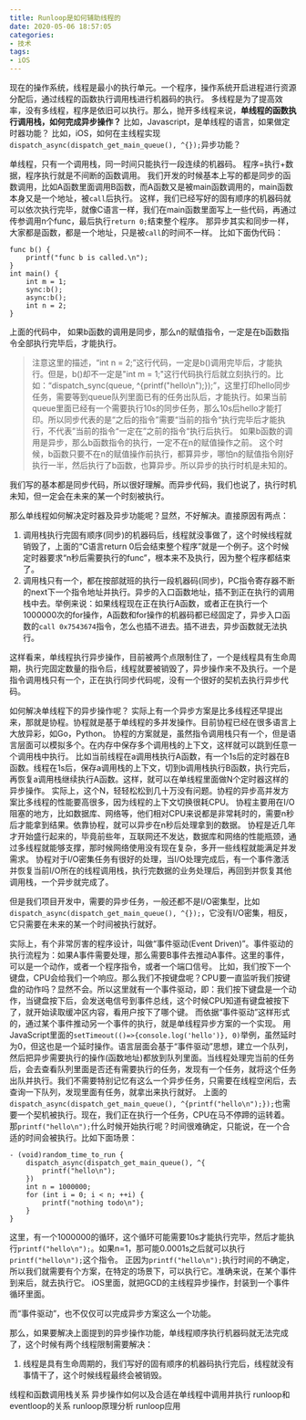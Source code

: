 ```yaml
---
title: Runloop是如何辅助线程的
date: 2020-05-06 18:57:05
categories:
- 技术
tags:
- iOS
---
```


现在的操作系统，线程是最小的执行单元。一个程序，操作系统开启进程进行资源分配后，通过线程的函数执行调用栈进行机器码的执行。
多线程是为了提高效率，没有多线程，程序是依旧可以执行。那么，抛开多线程来说，**单线程的函数执行调用栈，如何完成异步操作？**
比如，Javascript，是单线程的语言，如果做定时器功能？
比如，iOS，如何在主线程实现`dispatch_async(dispatch_get_main_queue(), ^{});`异步功能？

单线程，只有一个调用栈，同一时间只能执行一段连续的机器码。
程序=执行+数据，程序执行就是不间断的函数调用。
我们开发的时候基本上写的都是同步的函数调用，比如A函数里面调用B函数，而A函数又是被main函数调用的，main函数本身又是一个地址，被`call`后执行。
这样，我们已经写好的固有顺序的机器码就可以依次执行完毕，就像C语言一样，我们在main函数里面写上一些代码，再通过传参调用n个func，最后执行`return 0;`结束整个程序。
那异步其实和同步一样，大家都是函数，都是一个地址，只是被`call`的时间不一样。
比如下面伪代码：
```
func b() {
	printf("func b is called.\n");
}
int main() {
	int m = 1;
	sync:b();
	async:b();
	int n = 2;
}
```
上面的代码中，
如果b函数的调用是同步，那么n的赋值指令，一定是在b函数指令全部执行完毕后，才能执行。
> 注意这里的描述，“int n = 2;”这行代码，一定是b()调用完毕后，才能执行。但是，b()却不一定是"int m = 1;"这行代码执行后就立刻执行的。比如：“dispatch_sync(queue, ^{printf("hello\n");});”，这里打印hello同步任务，需要等到queue队列里面已有的任务出队后，才能执行。如果当前queue里面已经有一个需要执行10s的同步任务，那么10s后hello才能打印。所以同步代表的是“之后的指令”需要“当前的指令“执行完毕后才能执行，不代表”当前的指令“一定在”之前的指令“执行后执行。
如果b函数的调用是异步，那么b函数指令的执行，一定不在n的赋值操作之前。
> 这个时候，b函数只要不在n的赋值操作前执行，都算异步，哪怕n的赋值指令刚好执行一半，然后执行了b函数，也算异步。所以异步的执行时机是未知的。

我们写的基本都是同步代码，所以很好理解。而异步代码，我们也说了，执行时机未知，但一定会在未来的某一个时刻被执行。

那么单线程如何解决定时器及异步功能呢？显然，不好解决。直接原因有两点：
1. 调用栈执行完固有顺序(同步)的机器码后，线程就没事做了，这个时候线程就销毁了，上面的“C语言return 0后会结束整个程序”就是一个例子。这个时候定时器要求“n秒后需要执行的func”，根本来不及执行，因为整个程序都结束了。
2. 调用栈只有一个，都在按部就班的执行一段机器码(同步)，PC指令寄存器不断的next下一个指令地址并执行。异步的入口函数地址，插不到正在执行的调用栈中去。举例来说：如果线程现在正在执行A函数，或者正在执行一个1000000次的for操作，A函数和for操作的机器码都已经固定了，异步入口函数的`call 0x7543674`指令，怎么也插不进去。插不进去，异步函数就无法执行。

这样看来，单线程执行异步操作，目前被两个点限制住了，一个是线程具有生命周期，执行完固定数量的指令后，线程就要被销毁了，异步操作来不及执行。一个是指令调用栈只有一个，正在执行同步代码呢，没有一个很好的契机去执行异步代码。

如何解决单线程下的异步操作呢？
实际上有一个异步方案是比多线程还早提出来，那就是协程。协程就是基于单线程的多并发操作。目前协程已经在很多语言上大放异彩，如Go，Python。
协程的方案就是，虽然指令调用栈只有一个，但是语言层面可以模拟多个。在内存中保存多个调用栈的上下文，这样就可以跳到任意一个调用栈中执行。
比如当前线程在a调用栈执行A函数，有一个1s后的定时器在B函数。线程在1s后，保存a调用栈的上下文，切到b调用栈执行B函数，执行完后，再恢复a调用栈继续执行A函数。这样，就可以在单线程里面做N个定时器这样的异步操作。
实际上，这个N，轻轻松松到几十万没有问题。协程的异步高并发方案比多线程的性能要高很多，因为线程的上下文切换很耗CPU。
协程主要用在I/O阻塞的地方，比如数据库、网络等，他们相对CPU来说都是非常耗时的，需要n秒后才能拿到结果。依靠协程，就可以异步在n秒后处理拿到的数据。
协程是近几年才开始盛行起来的，毕竟前些年，互联网还不发达，数据库和网络的性能瓶颈，通过多线程就能够支撑，那时候网络使用没有现在复杂，多开一些线程就能满足并发需求。
协程对于I/O密集任务有很好的处理，当I/O处理完成后，有一个事件激活并恢复当前I/O所在的线程调用栈，执行完数据的业务处理后，再回到并恢复其他调用栈，一个异步就完成了。

但是我们项目开发中，需要的异步任务，一般还都不是I/O密集型，比如`dispatch_async(dispatch_get_main_queue(), ^{});`，它没有I/O密集，相反，它只需要在未来的某一个时间被执行就好。

实际上，有个非常厉害的程序设计，叫做“事件驱动(Event Driven)”。事件驱动的执行流程为：如果A事件需要处理，那么需要B事件去推动A事件。这里的事件，可以是一个动作，或者一个程序指令，或者一个端口信号。
比如，我们按下一个键盘，CPU会给我们一个响应。那么我们不按键盘呢？CPU要一直监听我们按键盘的动作吗？显然不会。所以这里就有一个事件驱动，即：我们按下键盘是一个动作，当键盘按下后，会发送电信号到事件总线，这个时候CPU知道有键盘被按下了，就开始读取缓冲区内容，看用户按下了哪个键。
而依据“事件驱动”这样形式的，通过某个事件推动另一个事件的执行，就是单线程异步方案的一个实现。
用JavaScript里面的`setTimeout(()=>{console.log('hello')}, 0)`举例，虽然延时为0，但这也是一个延时操作。语言层面会基于“事件驱动”思想，建立一个队列，然后把异步需要执行的操作(函数地址)都放到队列里面。当线程处理完当前的任务后，会去查看队列里面是否还有需要执行的任务，发现有一个任务，就将这个任务出队并执行。我们不需要特别记忆有这么一个异步任务，只需要在线程空闲后，去查询一下队列，发现里面有任务，就拿出来执行就好。
上面的`dispatch_async(dispatch_get_main_queue(), ^{printf("hello\n");});`也需要一个契机被执行。现在，我们正在执行一个任务，CPU在马不停蹄的运转着。那`printf("hello\n");`什么时候开始执行呢？时间很难确定，只能说，在一个合适的时间会被执行。比如下面场景：
```
- (void)random_time_to_run {
	dispatch_async(dispatch_get_main_queue(), ^{
		printf("hello\n");
	})
	int n = 1000000;
	for (int i = 0; i < n; ++i) {
		printf("nothing todo\n");
	}
}
```
这里，有一个1000000的循环，这个循环可能需要10s才能执行完毕，然后才能执行`printf("hello\n");`。如果n=1，那可能0.0001s之后就可以执行`printf("hello\n");`这个指令。
正因为`printf("hello\n");`执行时间的不确定，所以我们就需要有个方案，在特定的场景下，可以执行它。准确来说，在某个事件到来后，就去执行它。
iOS里面，就把GCD的主线程异步操作，封装到一个事件循环里面。




而“事件驱动”，也不仅仅可以完成异步方案这么一个功能。





那么，如果要解决上面提到的异步操作功能，单线程顺序执行机器码就无法完成了，这个时候有两个线程限制需要解决：
1. 线程是具有生命周期的，我们写好的固有顺序的机器码执行完后，线程就没有事情干了，这个时候线程最终会被销毁。

线程和函数调用栈关系
异步操作如何以及合适在单线程中调用并执行
runloop和eventloop的关系
runloop原理分析
runloop应用
